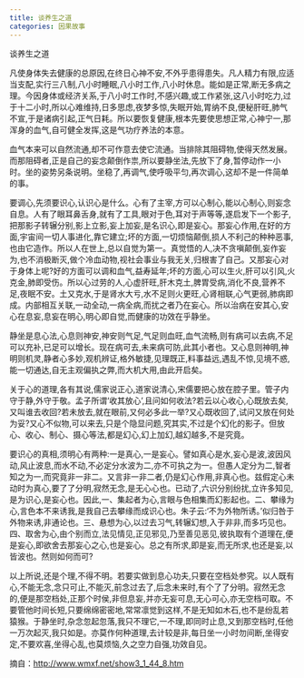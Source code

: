 ```yaml
---
title: 谈养生之道
categories: 因果故事
---
```


	   
	   
谈养生之道

凡使身体失去健康的总原因,在终日心神不安,不外乎患得患失。凡人精力有限,应适当支配,实行三八制,八小时睡眠,八小时工作,八小时休息。能如是正常,断无多病之理。今因身体或经济关系,于八小时工作时,不感兴趣,或工作紧张,这八小时吃力,过于十二小时,所以心难维持,日多思虑,夜梦多惊,失眠开始,胃纳不良,便秘肝旺,肺气不宣,于是诸病引起,正气日耗。所以要恢复健康,根本先要使思想正常,心神宁一,那浑身的血气,自可健全发挥,这是气功疗养法的本意。

血气本来可以自然流通,却不可作意去使它流通。当排除其阻碍物,使得天然发展。而那阻碍者,正是自己的妄念颠倒作祟,所以要静坐法,先放下了身,暂停动作一小时。坐的姿势另条说明。坐稳了,再调气,使呼吸平匀,再次调心,这却不是一件简单的事。

要调心,先须要识心,认识心是什么。心有了主宰,方可以心制心,能以心制心,则妄念自息。人有了眼耳鼻舌身,就有了工具,眼对于色,耳对于声等等,遂启发下一个影子,把那影子转辗分别,影上立影,妄上加妄,是名识心,即是妄心。那妄心作用,在好的方面,宇宙间一切人事进化,靠它建立;坏的方面,一切烦恼颠倒,损人不利己的种种恶事,也由它造作。所以人在世上,总以自觉为第一。真觉悟的人,决不贪嗔颠倒,妄作妄为,也不消极断灭,做个冷血动物,视社会事业与我无关,归根害了自己。又那妄心对于身体上呢?好的方面可以调和血气,益寿延年;坏的方面,心可以生火,肝可以引风,火克金,肺即受伤。所以心过劳的人,心虚肝旺,肝木克土,脾胃受病,消化不良,营养不足,夜眠不安。土又克水,于是肾水大亏,水不足则火更旺,心肾相联,心气更弱,肺病即成。内部相互关联,一动全动,一病全病,而扰之者乃在妄心。所以治病在安其心,安心在息妄,息妄在明心,明心即自觉,而健康的功效在乎静坐。

静坐是息心法,心息则神安,神安则气足,气足则血旺,血气流畅,则有病可以去病,不足可以充补,已足可以增长。现在病可去,未来病可防,此其小者也。又心息则神明,神明则机灵,静者心多妙,观机辨证,格外敏捷,见理既正,料事益远,遇乱不惊,见境不惑,能一切通达,自无主观偏执之弊,而大机大用,由此开启矣。

关于心的道理,各有其说,儒家说正心,道家说清心,宋儒要把心放在腔子里。管子内守于静,外守于敬。孟子所谓‘收其放心’,且问如何收法?若云以心收心,心既放去矣,又叫谁去收回?若未放去,就在眼前,又何必多此一举?又心既收回了,试问又放在何处为妥?又心不似物,可以来去,只是个隐显问题,究其实,不过是个幻化的影子。但放心、收心、制心、摄心等法,都是幻心,幻上加幻,越幻越多,不是究竟。

要识心的真相,须明心有两种:一是真心,一是妄心。譬如真心是水,妄心是波,波因风动,风止波息,而水不动,不必定分水波为二,亦不可执之为一。但愚人定分为二,智者知之为一,而究竟非一非二。又言非一非二者,仍是幻心作用,非真心也。兹假定心未动时为真心,要了了分明,寂然无念,是无心心也。已动了,六识分别纷扰,立许多知见,是为识心,是妄心也。因此,一、集起者为心,言眼与色相集而幻影起也。二、攀缘为心,言色本不来诱我,是我自己去攀缘而成识心也。朱子云:‘不为外物所诱。’似归咎于外物来诱,非通论也。三、悬想为心,以过去习气,转辗幻想,入于非非,而多巧见也。四、取舍为心,由个别而立,法见情见,正见邪见,乃至善见恶见,彼执取有个道理在,便是妄心,即欲舍去那妄心之心,也是妄心。总之有所求,即是妄,而无所求,也还是妄,以皆波也。然则如何而可?

以上所说,还是个理,不得不明。若要实做到息心功夫,只要在空档处参究。以人既有心,不能无念,念只可止,不能灭,前念过去了,后念未来时,有个了了分明。寂然无念的,便是那空档处,正那个时侯,非但息妄,并亦无妄可息,无心可心,亦无空档可取。不要管他时间长短,只要绵绵密密地,常常凛觉到这样,不是无知如木石,也不是纷乱若猿猴。于静坐时,杂念忽起忽落,我只不理它,一不理,即同时止息,又到那空档时,任他一万次起灭,我只如是。亦莫作何种道理,去计较是非,每日坐一小时勿间断,坐得安定,不要欢喜,坐得心乱,也莫烦恼,久之空力自强,功效自见。


摘自：http://www.wmxf.net/show3_1_44_8.htm